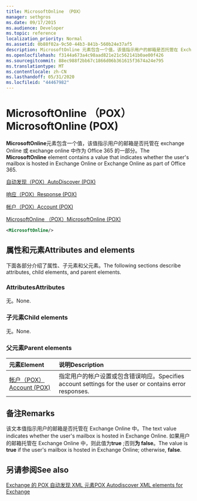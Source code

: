 ```yaml
---
title: MicrosoftOnline （POX）
manager: sethgros
ms.date: 09/17/2015
ms.audience: Developer
ms.topic: reference
localization_priority: Normal
ms.assetid: 0b88f02a-9c50-44b3-841b-560b24e37af5
description: MicrosoftOnline 元素包含一个值，该值指示用户的邮箱是否托管在 Exchange Online 或 Exchange Online 中作为 Office 365 的一部分。
ms.openlocfilehash: f3144a673a4c98aad821e21c562141b0ae00f426
ms.sourcegitcommit: 88ec988f2bb67c1866d06b361615f3674a24e795
ms.translationtype: MT
ms.contentlocale: zh-CN
ms.lasthandoff: 05/31/2020
ms.locfileid: "44467982"
---
```

# <a name="microsoftonline-pox"></a><span data-ttu-id="22499-103">MicrosoftOnline （POX）</span><span class="sxs-lookup"><span data-stu-id="22499-103">MicrosoftOnline (POX)</span></span>

<span data-ttu-id="22499-104">**MicrosoftOnline**元素包含一个值，该值指示用户的邮箱是否托管在 exchange Online 或 exchange online 中作为 Office 365 的一部分。</span><span class="sxs-lookup"><span data-stu-id="22499-104">The **MicrosoftOnline** element contains a value that indicates whether the user's mailbox is hosted in Exchange Online or Exchange Online as part of Office 365.</span></span> 
  
[<span data-ttu-id="22499-105">自动发现（POX）</span><span class="sxs-lookup"><span data-stu-id="22499-105">AutoDiscover (POX)</span></span>](autodiscover-pox.md)
  
[<span data-ttu-id="22499-106">响应（POX）</span><span class="sxs-lookup"><span data-stu-id="22499-106">Response (POX)</span></span>](response-pox.md)
  
[<span data-ttu-id="22499-107">帐户（POX）</span><span class="sxs-lookup"><span data-stu-id="22499-107">Account (POX)</span></span>](account-pox.md)
  
[<span data-ttu-id="22499-108">MicrosoftOnline （POX）</span><span class="sxs-lookup"><span data-stu-id="22499-108">MicrosoftOnline (POX)</span></span>](microsoftonline-pox.md)
  
```XML
<MicrosoftOnline/>
```

## <a name="attributes-and-elements"></a><span data-ttu-id="22499-109">属性和元素</span><span class="sxs-lookup"><span data-stu-id="22499-109">Attributes and elements</span></span>

<span data-ttu-id="22499-110">下面各部分介绍了属性、子元素和父元素。</span><span class="sxs-lookup"><span data-stu-id="22499-110">The following sections describe attributes, child elements, and parent elements.</span></span>
  
### <a name="attributes"></a><span data-ttu-id="22499-111">Attributes</span><span class="sxs-lookup"><span data-stu-id="22499-111">Attributes</span></span>

<span data-ttu-id="22499-112">无。</span><span class="sxs-lookup"><span data-stu-id="22499-112">None.</span></span>
  
### <a name="child-elements"></a><span data-ttu-id="22499-113">子元素</span><span class="sxs-lookup"><span data-stu-id="22499-113">Child elements</span></span>

<span data-ttu-id="22499-114">无。</span><span class="sxs-lookup"><span data-stu-id="22499-114">None.</span></span>
  
### <a name="parent-elements"></a><span data-ttu-id="22499-115">父元素</span><span class="sxs-lookup"><span data-stu-id="22499-115">Parent elements</span></span>

|<span data-ttu-id="22499-116">**元素**</span><span class="sxs-lookup"><span data-stu-id="22499-116">**Element**</span></span>|<span data-ttu-id="22499-117">**说明**</span><span class="sxs-lookup"><span data-stu-id="22499-117">**Description**</span></span>|
|:-----|:-----|
|[<span data-ttu-id="22499-118">帐户（POX）</span><span class="sxs-lookup"><span data-stu-id="22499-118">Account (POX)</span></span>](account-pox.md) <br/> |<span data-ttu-id="22499-119">指定用户的帐户设置或包含错误响应。</span><span class="sxs-lookup"><span data-stu-id="22499-119">Specifies account settings for the user or contains error responses.</span></span>  <br/> |
   
## <a name="remarks"></a><span data-ttu-id="22499-120">备注</span><span class="sxs-lookup"><span data-stu-id="22499-120">Remarks</span></span>

<span data-ttu-id="22499-121">该文本值指示用户的邮箱是否托管在 Exchange Online 中。</span><span class="sxs-lookup"><span data-stu-id="22499-121">The text value indicates whether the user's mailbox is hosted in Exchange Online.</span></span> <span data-ttu-id="22499-122">如果用户的邮箱托管在 Exchange Online 中，则此值为**true** ;否则**为 false**。</span><span class="sxs-lookup"><span data-stu-id="22499-122">The value is **true** if the user's mailbox is hosted in Exchange Online; otherwise, **false**.</span></span>
  
## <a name="see-also"></a><span data-ttu-id="22499-123">另请参阅</span><span class="sxs-lookup"><span data-stu-id="22499-123">See also</span></span>



[<span data-ttu-id="22499-124">Exchange 的 POX 自动发现 XML 元素</span><span class="sxs-lookup"><span data-stu-id="22499-124">POX Autodiscover XML elements for Exchange</span></span>](pox-autodiscover-xml-elements-for-exchange.md)

